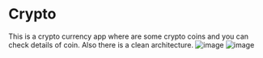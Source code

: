# Crypto
This is a crypto currency app where are some crypto coins and you can check details of coin. Also there is a clean architecture. 
![image](https://user-images.githubusercontent.com/79082708/216600221-136378d4-dcb3-4661-8e9a-654113e74dd4.png)
![image](https://user-images.githubusercontent.com/79082708/216600265-7f08f5db-257e-47b1-ba86-91ffbd19d1fc.png)
